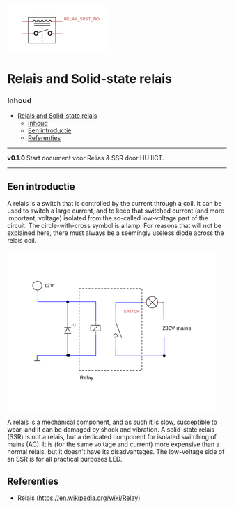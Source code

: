 ![logo](../relais&ssr/img/Relais.svg) [](logo-id)

# Relais and Solid-state relais[](title-id)

### Inhoud[](toc-id)

- [Relais and Solid-state relais](#relais-and-solid-state-relais)
    - [Inhoud](#inhoud)
  - [Een introductie](#een-introductie)
  - [Referenties](#referenties)

---

**v0.1.0 [](version-id)** Start document voor Relias & SSR door HU IICT[](author-id).

---

## Een introductie

A relais is a switch that is controlled by the current through a coil. It can be used to switch a large current, and to keep that switched current (and more important, voltage) isolated from the so-called low-voltage part of the circuit. The circle-with-cross symbol is a lamp. For reasons that will not be explained here, there must always be a seemingly useless diode across the relais coil.

![A relais switches a mains- powered lamp](../relais&SSR/img/Relais_switches_mains.svg)

A relais is a mechanical component, and as such it is slow, susceptible to wear, and it can be damaged by shock and vibration. A solid-state relais (SSR) is not a relais, but a dedicated component for isolated switching of mains (AC). It is (for the same voltage and current) more expensive than a normal relais, but it doesn’t have its disadvantages. The low-voltage side of an SSR is for all practical purposes LED.

## Referenties

- Relais (<https://en.wikipedia.org/wiki/Relay>)